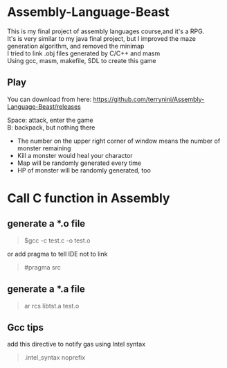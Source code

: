 # Assembly-Language-Beast
This is my final project of assembly languages course,and it's a RPG.<br>
It's is very  similar to my java final project, but I improved the maze generation algorithm, and removed the minimap<br>
I tried to link .obj files generated by C/C++ and masm<br>
Using gcc, masm, makefile, SDL to create this game

## Play
You can download from here:
https://github.com/terrynini/Assembly-Language-Beast/releases

Space: attack, enter the game<br>
B:     backpack, but nothing there<br>

* The number on the upper right corner of window means the number of monster remaining
* Kill a monster would heal your charactor
* Map will be randomly generated every time
* HP of monster will be randomly generated, too

# Call C function in Assembly

## generate a *.o file
> $gcc -c test.c -o test.o

or add pragma to tell IDE not to link
>  #pragma src </br>


## generate a *.a file

>ar rcs libtst.a test.o


## Gcc tips
add this directive to notify gas using Intel syntax
>.intel_syntax noprefix

